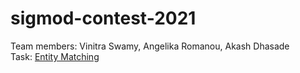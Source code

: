 # sigmod-contest-2021
Team members: Vinitra Swamy, Angelika Romanou, Akash Dhasade  
Task: [Entity Matching](https://dbgroup.ing.unimo.it/sigmod21contest/task.shtml)
